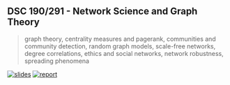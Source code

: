 ## DSC 190/291 - Network Science and Graph Theory
> graph theory, centrality measures and pagerank, communities and
community detection, random graph models, scale-free networks, degree correlations, ethics
and social networks, network robustness, spreading phenomena

[![slides](https://img.shields.io/badge/slides-PDF-red?style=flat&logo=google-slides&logoColor=white)](https://griegner.github.io/dsc190/slides-18MAR2025.pdf)
[![report](https://img.shields.io/badge/report-PDF-red?style=flat&logo=google-docs&logoColor=white)](https://griegner.github.io/dsc190/report-19MAR2025.pdf)
